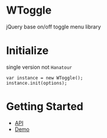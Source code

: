 WToggle
==========
jQuery base on/off toggle menu library

# Initialize
single version not `Hanatour`
```
var instance = new WToggle();
instance.init(options);
```
# Getting Started
* [API](http://ddoeng.dothome.co.kr/framework/wddo/out/module-Hanatour_controls_toggle.html)
* [Demo](http://ddoeng.dothome.co.kr/framework/wddo/out/tutorial-Hanatour.controls.toggle.html)
